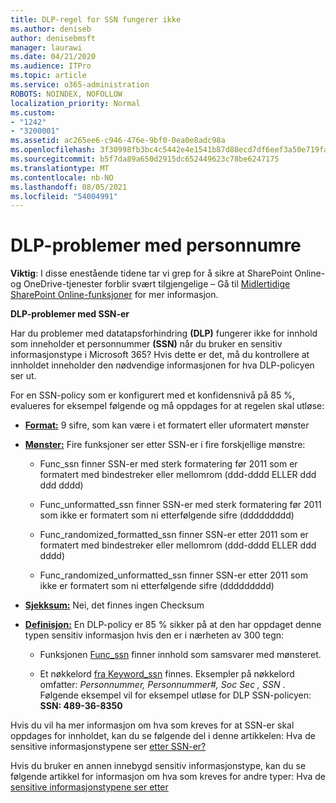 ```yaml
---
title: DLP-regel for SSN fungerer ikke
ms.author: deniseb
author: denisebmsft
manager: laurawi
ms.date: 04/21/2020
ms.audience: ITPro
ms.topic: article
ms.service: o365-administration
ROBOTS: NOINDEX, NOFOLLOW
localization_priority: Normal
ms.custom:
- "1242"
- "3200001"
ms.assetid: ac265ee6-c946-476e-9bf0-0ea0e8adc98a
ms.openlocfilehash: 3f30998fb3bc4c5442e4e1541b87d88ecd7df6eef3a50e719fa5014eb86af39c
ms.sourcegitcommit: b5f7da89a650d2915dc652449623c78be6247175
ms.translationtype: MT
ms.contentlocale: nb-NO
ms.lasthandoff: 08/05/2021
ms.locfileid: "54004991"
---
```

# <a name="dlp-issues-with-social-security-numbers"></a>DLP-problemer med personnumre

**Viktig**: I disse enestående tidene tar vi grep for å sikre at SharePoint Online-og OneDrive-tjenester forblir svært tilgjengelige – Gå til [Midlertidige SharePoint Online-funksjoner](https://aka.ms/ODSPAdjustments) for mer informasjon.

**DLP-problemer med SSN-er**

Har du problemer med datatapsforhindring **(DLP)** fungerer ikke for innhold som inneholder et personnummer **(SSN)** når du bruker en sensitiv informasjonstype i Microsoft 365? Hvis dette er det, må du kontrollere at innholdet inneholder den nødvendige informasjonen for hva DLP-policyen ser ut. 
  
For en SSN-policy som er konfigurert med et konfidensnivå på 85 %, evalueres for eksempel følgende og må oppdages for at regelen skal utløse:
  
- **[Format:](https://docs.microsoft.com/microsoft-365/compliance/sensitive-information-type-entity-definitions#format-80)** 9 sifre, som kan være i et formatert eller uformatert mønster

- **[Mønster:](https://msconnect.microsoft.com/https:/docs.microsoft.com/office365/securitycompliance/what-the-sensitive-information-types-look-for#pattern-80)** Fire funksjoner ser etter SSN-er i fire forskjellige mønstre:

  - Func_ssn finner SSN-er med sterk formatering før 2011 som er formatert med bindestreker eller mellomrom (ddd-dddd ELLER ddd ddd dddd)

  - Func_unformatted_ssn finner SSN-er med sterk formatering før 2011 som ikke er formatert som ni etterfølgende sifre (ddddddddd)

  - Func_randomized_formatted_ssn finner SSN-er etter 2011 som er formatert med bindestreker eller mellomrom (ddd-dddd ELLER ddd dddd)

  - Func_randomized_unformatted_ssn finner SSN-er etter 2011 som ikke er formatert som ni etterfølgende sifre (ddddddddd)

- **[Sjekksum:](https://docs.microsoft.com/microsoft-365/compliance/sensitive-information-type-entity-definitions#checksum-79)** Nei, det finnes ingen Checksum

- **[Definisjon:](https://docs.microsoft.com/microsoft-365/compliance/sensitive-information-type-entity-definitions#definition-80)** En DLP-policy er 85 % sikker på at den har oppdaget denne typen sensitiv informasjon hvis den er i nærheten av 300 tegn:

  - Funksjonen [Func_ssn](https://docs.microsoft.com/microsoft-365/compliance/sensitive-information-type-entity-definitions#pattern-80) finner innhold som samsvarer med mønsteret.

  - Et nøkkelord [fra Keyword_ssn](https://docs.microsoft.com/microsoft-365/compliance/sensitive-information-type-entity-definitions#keyword_ssn) finnes. Eksempler på nøkkelord omfatter:  *Personnummer, Personnummer#, Soc Sec , SSN*  . Følgende eksempel vil for eksempel utløse for DLP SSN-policyen: **SSN: 489-36-8350**
  
Hvis du vil ha mer informasjon om hva som kreves for at SSN-er skal oppdages for innholdet, kan du se følgende del i denne artikkelen: Hva de sensitive informasjonstypene ser [etter SSN-er?](https://docs.microsoft.com/microsoft-365/compliance/sensitive-information-type-entity-definitions#us-social-security-number-ssn)
  
Hvis du bruker en annen innebygd sensitiv informasjonstype, kan du se følgende artikkel for informasjon om hva som kreves for andre typer: Hva de [sensitive informasjonstypene ser etter](https://docs.microsoft.com/microsoft-365/compliance/sensitive-information-type-entity-definitions)
  